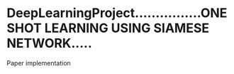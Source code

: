 # DeepLearningProject................ONE SHOT LEARNING USING SIAMESE NETWORK.....
Paper implementation
